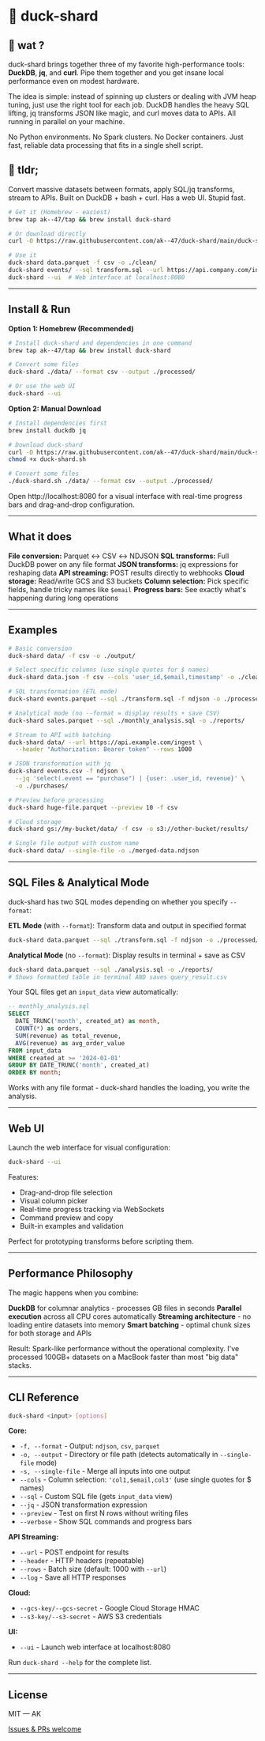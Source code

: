 # 🦆 duck-shard

## 🤨 wat ?

duck-shard brings together three of my favorite high-performance tools: **DuckDB**, **jq**, and **curl**. Pipe them together and you get insane local performance even on modest hardware.

The idea is simple: instead of spinning up clusters or dealing with JVM heap tuning, just use the right tool for each job. DuckDB handles the heavy SQL lifting, jq transforms JSON like magic, and curl moves data to APIs. All running in parallel on your machine.

No Python environments. No Spark clusters. No Docker containers. Just fast, reliable data processing that fits in a single shell script.

## 👔 tldr;

Convert massive datasets between formats, apply SQL/jq transforms, stream to APIs. Built on DuckDB + bash + curl. Has a web UI. Stupid fast.

```bash
# Get it (Homebrew - easiest)
brew tap ak--47/tap && brew install duck-shard

# Or download directly
curl -O https://raw.githubusercontent.com/ak--47/duck-shard/main/duck-shard.sh && chmod +x duck-shard.sh

# Use it
duck-shard data.parquet -f csv -o ./clean/
duck-shard events/ --sql transform.sql --url https://api.company.com/ingest
duck-shard --ui  # Web interface at localhost:8080
```

---

## Install & Run

**Option 1: Homebrew (Recommended)**
```bash
# Install duck-shard and dependencies in one command
brew tap ak--47/tap && brew install duck-shard

# Convert some files
duck-shard ./data/ --format csv --output ./processed/

# Or use the web UI
duck-shard --ui
```

**Option 2: Manual Download**
```bash
# Install dependencies first
brew install duckdb jq

# Download duck-shard
curl -O https://raw.githubusercontent.com/ak--47/duck-shard/main/duck-shard.sh
chmod +x duck-shard.sh

# Convert some files
./duck-shard.sh ./data/ --format csv --output ./processed/
```

Open http://localhost:8080 for a visual interface with real-time progress bars and drag-and-drop configuration.

---

## What it does

**File conversion:** Parquet ↔ CSV ↔ NDJSON
**SQL transforms:** Full DuckDB power on any file format
**JSON transforms:** jq expressions for reshaping data
**API streaming:** POST results directly to webhooks
**Cloud storage:** Read/write GCS and S3 buckets
**Column selection:** Pick specific fields, handle tricky names like `$email`
**Progress bars:** See exactly what's happening during long operations

---

## Examples

```bash
# Basic conversion
duck-shard data/ -f csv -o ./output/

# Select specific columns (use single quotes for $ names)
duck-shard data.json -f csv --cols 'user_id,$email,timestamp' -o ./clean/

# SQL transformation (ETL mode)
duck-shard events.parquet --sql ./transform.sql -f ndjson -o ./processed/

# Analytical mode (no --format = display results + save CSV)  
duck-shard sales.parquet --sql ./monthly_analysis.sql -o ./reports/

# Stream to API with batching
duck-shard data/ --url https://api.example.com/ingest \
  --header "Authorization: Bearer token" --rows 1000

# JSON transformation with jq
duck-shard events.csv -f ndjson \
  --jq 'select(.event == "purchase") | {user: .user_id, revenue}' \
  -o ./purchases/

# Preview before processing
duck-shard huge-file.parquet --preview 10 -f csv

# Cloud storage
duck-shard gs://my-bucket/data/ -f csv -o s3://other-bucket/results/

# Single file output with custom name
duck-shard data/ --single-file -o ./merged-data.ndjson
```

---

## SQL Files & Analytical Mode

duck-shard has two SQL modes depending on whether you specify `--format`:

**ETL Mode** (with `--format`): Transform data and output in specified format
```bash
duck-shard data.parquet --sql ./transform.sql -f ndjson -o ./processed/
```

**Analytical Mode** (no `--format`): Display results in terminal + save as CSV
```bash
duck-shard data.parquet --sql ./analysis.sql -o ./reports/
# Shows formatted table in terminal AND saves query_result.csv
```

Your SQL files get an `input_data` view automatically:

```sql
-- monthly_analysis.sql
SELECT 
  DATE_TRUNC('month', created_at) as month,
  COUNT(*) as orders,
  SUM(revenue) as total_revenue,
  AVG(revenue) as avg_order_value
FROM input_data 
WHERE created_at >= '2024-01-01'
GROUP BY DATE_TRUNC('month', created_at)
ORDER BY month;
```

Works with any file format - duck-shard handles the loading, you write the analysis.

---

## Web UI

Launch the web interface for visual configuration:

```bash
duck-shard --ui
```

Features:
- Drag-and-drop file selection
- Visual column picker
- Real-time progress tracking via WebSockets
- Command preview and copy
- Built-in examples and validation

Perfect for prototyping transforms before scripting them.

---

## Performance Philosophy

The magic happens when you combine:

**DuckDB** for columnar analytics - processes GB files in seconds
**Parallel execution** across all CPU cores automatically
**Streaming architecture** - no loading entire datasets into memory
**Smart batching** - optimal chunk sizes for both storage and APIs

Result: Spark-like performance without the operational complexity. I've processed 100GB+ datasets on a MacBook faster than most "big data" stacks.

---

## CLI Reference

```bash
duck-shard <input> [options]
```

**Core:**
- `-f, --format` - Output: `ndjson`, `csv`, `parquet`
- `-o, --output` - Directory or file path (detects automatically in `--single-file` mode)
- `-s, --single-file` - Merge all inputs into one output
- `--cols` - Column selection: `'col1,$email,col3'` (use single quotes for $ names)
- `--sql` - Custom SQL file (gets `input_data` view)
- `--jq` - JSON transformation expression
- `--preview` - Test on first N rows without writing files
- `--verbose` - Show SQL commands and progress bars

**API Streaming:**
- `--url` - POST endpoint for results
- `--header` - HTTP headers (repeatable)
- `--rows` - Batch size (default: 1000 with `--url`)
- `--log` - Save all HTTP responses

**Cloud:**
- `--gcs-key/--gcs-secret` - Google Cloud Storage HMAC
- `--s3-key/--s3-secret` - AWS S3 credentials

**UI:**
- `--ui` - Launch web interface at localhost:8080

Run `duck-shard --help` for the complete list.

---

## License

MIT — AK

[Issues & PRs welcome](https://github.com/ak--47/duck-shard)
